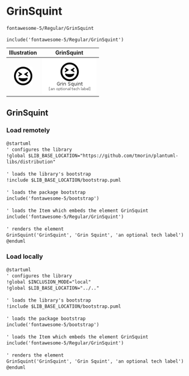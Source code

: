 # GrinSquint


```text
fontawesome-5/Regular/GrinSquint
```

```text
include('fontawesome-5/Regular/GrinSquint')
```



| Illustration | GrinSquint |
| :---: | :---: |
| ![illustration for Illustration](../../fontawesome-5/Regular/GrinSquint.png) | ![illustration for GrinSquint](../../fontawesome-5/Regular/GrinSquint.Local.png) |




## GrinSquint

### Load remotely
```plantuml
@startuml
' configures the library
!global $LIB_BASE_LOCATION="https://github.com/tmorin/plantuml-libs/distribution"

' loads the library's bootstrap
!include $LIB_BASE_LOCATION/bootstrap.puml

' loads the package bootstrap
include('fontawesome-5/bootstrap')

' loads the Item which embeds the element GrinSquint
include('fontawesome-5/Regular/GrinSquint')

' renders the element
GrinSquint('GrinSquint', 'Grin Squint', 'an optional tech label')
@enduml
```

### Load locally
```plantuml
@startuml
' configures the library
!global $INCLUSION_MODE="local"
!global $LIB_BASE_LOCATION="../.."

' loads the library's bootstrap
!include $LIB_BASE_LOCATION/bootstrap.puml

' loads the package bootstrap
include('fontawesome-5/bootstrap')

' loads the Item which embeds the element GrinSquint
include('fontawesome-5/Regular/GrinSquint')

' renders the element
GrinSquint('GrinSquint', 'Grin Squint', 'an optional tech label')
@enduml
```

